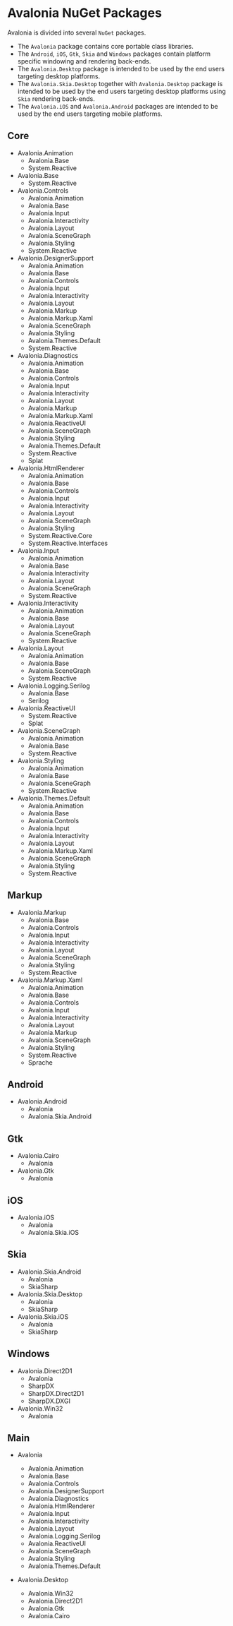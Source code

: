 # Avalonia NuGet Packages

Avalonia is divided into several `NuGet` packages. 

* The `Avalonia` package contains core portable class libraries.
* The `Android`, `iOS`, `Gtk`, `Skia` and `Windows` packages contain platform specific windowing and rendering back-ends.
* The `Avalonia.Desktop` package is intended to be used by the end users targeting desktop platforms. 
* The `Avalonia.Skia.Desktop` together with `Avalonia.Desktop` package is intended to be used by the end users targeting desktop platforms using `Skia` rendering back-ends. 
* The `Avalonia.iOS` and `Avalonia.Android` packages are intended to be used by the end users targeting mobile platforms. 

## Core

* Avalonia.Animation
  - Avalonia.Base
  - System.Reactive
* Avalonia.Base
  - System.Reactive
* Avalonia.Controls
  - Avalonia.Animation
  - Avalonia.Base
  - Avalonia.Input
  - Avalonia.Interactivity
  - Avalonia.Layout
  - Avalonia.SceneGraph
  - Avalonia.Styling
  - System.Reactive
* Avalonia.DesignerSupport
  - Avalonia.Animation
  - Avalonia.Base
  - Avalonia.Controls
  - Avalonia.Input
  - Avalonia.Interactivity
  - Avalonia.Layout
  - Avalonia.Markup
  - Avalonia.Markup.Xaml
  - Avalonia.SceneGraph
  - Avalonia.Styling
  - Avalonia.Themes.Default
  - System.Reactive
* Avalonia.Diagnostics
  - Avalonia.Animation
  - Avalonia.Base
  - Avalonia.Controls
  - Avalonia.Input
  - Avalonia.Interactivity
  - Avalonia.Layout
  - Avalonia.Markup
  - Avalonia.Markup.Xaml
  - Avalonia.ReactiveUI
  - Avalonia.SceneGraph
  - Avalonia.Styling
  - Avalonia.Themes.Default
  - System.Reactive
  - Splat
* Avalonia.HtmlRenderer
  - Avalonia.Animation
  - Avalonia.Base
  - Avalonia.Controls
  - Avalonia.Input
  - Avalonia.Interactivity
  - Avalonia.Layout
  - Avalonia.SceneGraph
  - Avalonia.Styling
  - System.Reactive.Core
  - System.Reactive.Interfaces
* Avalonia.Input
  - Avalonia.Animation
  - Avalonia.Base
  - Avalonia.Interactivity
  - Avalonia.Layout
  - Avalonia.SceneGraph
  - System.Reactive
* Avalonia.Interactivity
  - Avalonia.Animation
  - Avalonia.Base
  - Avalonia.Layout
  - Avalonia.SceneGraph
  - System.Reactive
* Avalonia.Layout
  - Avalonia.Animation
  - Avalonia.Base
  - Avalonia.SceneGraph
  - System.Reactive
* Avalonia.Logging.Serilog
  - Avalonia.Base
  - Serilog
* Avalonia.ReactiveUI
  - System.Reactive
  - Splat
* Avalonia.SceneGraph
  - Avalonia.Animation
  - Avalonia.Base
  - System.Reactive
* Avalonia.Styling
  - Avalonia.Animation
  - Avalonia.Base
  - Avalonia.SceneGraph
  - System.Reactive
* Avalonia.Themes.Default
  - Avalonia.Animation
  - Avalonia.Base
  - Avalonia.Controls
  - Avalonia.Input
  - Avalonia.Interactivity
  - Avalonia.Layout
  - Avalonia.Markup.Xaml
  - Avalonia.SceneGraph
  - Avalonia.Styling
  - System.Reactive

## Markup

* Avalonia.Markup
  - Avalonia.Base
  - Avalonia.Controls
  - Avalonia.Input
  - Avalonia.Interactivity
  - Avalonia.Layout
  - Avalonia.SceneGraph
  - Avalonia.Styling
  - System.Reactive
* Avalonia.Markup.Xaml
  - Avalonia.Animation
  - Avalonia.Base
  - Avalonia.Controls
  - Avalonia.Input
  - Avalonia.Interactivity
  - Avalonia.Layout
  - Avalonia.Markup
  - Avalonia.SceneGraph
  - Avalonia.Styling
  - System.Reactive
  - Sprache

## Android

* Avalonia.Android
  - Avalonia
  - Avalonia.Skia.Android

## Gtk

* Avalonia.Cairo
  - Avalonia
* Avalonia.Gtk
  - Avalonia

## iOS

* Avalonia.iOS
  - Avalonia
  - Avalonia.Skia.iOS

## Skia

* Avalonia.Skia.Android
  - Avalonia
  - SkiaSharp
* Avalonia.Skia.Desktop
  - Avalonia
  - SkiaSharp
* Avalonia.Skia.iOS
  - Avalonia
  - SkiaSharp

## Windows

* Avalonia.Direct2D1
  - Avalonia
  - SharpDX
  - SharpDX.Direct2D1
  - SharpDX.DXGI
* Avalonia.Win32
  - Avalonia

## Main

* Avalonia
  - Avalonia.Animation
  - Avalonia.Base
  - Avalonia.Controls
  - Avalonia.DesignerSupport
  - Avalonia.Diagnostics
  - Avalonia.HtmlRenderer
  - Avalonia.Input
  - Avalonia.Interactivity
  - Avalonia.Layout
  - Avalonia.Logging.Serilog
  - Avalonia.ReactiveUI
  - Avalonia.SceneGraph
  - Avalonia.Styling
  - Avalonia.Themes.Default

* Avalonia.Desktop
  - Avalonia.Win32
  - Avalonia.Direct2D1
  - Avalonia.Gtk
  - Avalonia.Cairo
